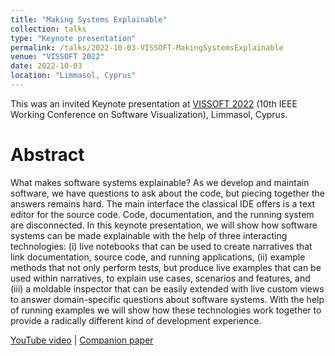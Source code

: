 ```yaml
---
title: "Making Systems Explainable"
collection: talks
type: "Keynote presentation"
permalink: /talks/2022-10-03-VISSOFT-MakingSystemsExplainable
venue: "VISSOFT 2022"
date: 2022-10-03
location: "Limmasol, Cyprus"
---
```


This was an invited Keynote presentation at [VISSOFT 2022](https://vissoft.info/2022/program.html#Keynote1) (10th IEEE Working Conference on Software Visualization), Limmasol, Cyprus.

# Abstract

What makes software systems explainable? As we develop and maintain software, we have questions to ask about the code, but piecing together the answers remains hard. The main interface the classical IDE offers is a text editor for the source code. Code, documentation, and the running system are disconnected. In this keynote presentation, we will show how software systems can be made explainable with the help of three interacting technologies: (i) live notebooks that can be used to create narratives that link documentation, source code, and running applications, (ii) example methods that not only perform tests, but produce live examples that can be used within narratives, to explain use cases, scenarios and features, and (iii) a moldable inspector that can be easily extended with live custom views to answer domain-specific questions about software systems. With the help of running examples we will show how these technologies work together to provide a radically different kind of development experience.

[YouTube video](https://youtu.be/jJhfTUSDlR0)
| [Companion paper](https://www.oscar.nierstrasz.org/publication/2022-10-03-Nier22a-MakingSystemsExplainable)
